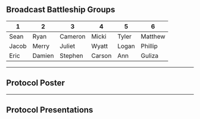 ## Broadcast Battleship Groups

| 1 | 2 | 3 | 4 | 5 | 6
| ----| - | - | - | - | -
| Sean | Ryan | Cameron | Micki | Tyler | Matthew
| Jacob | Merry | Juliet | Wyatt | Logan | Phillip
| Eric | Damien | Stephen | Carson | Ann | Guliza

---

## Protocol Poster

---

## Protocol Presentations

